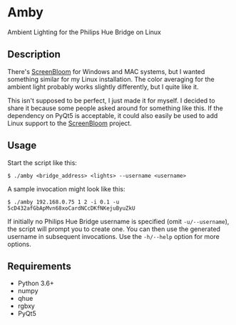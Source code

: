 # Amby
Ambient Lighting for the Philips Hue Bridge on Linux

## Description
There's [ScreenBloom] for Windows and MAC systems, but I wanted
something similar for my Linux installation. The color averaging for the
ambient light probably works slightly differently, but I quite like it.

This isn't supposed to be perfect, I just made it for myself. I decided
to share it because some people asked around for something like this. If
the dependency on PyQt5 is acceptable, it could also easily be used to
add Linux support to the [ScreenBloom] project.

## Usage
Start the script like this:

`$ ./amby <bridge_address> <lights> --username <username>`

A sample invocation might look like this:

`$ ./amby 192.168.0.75 1 2 -i 0.1 -u 5cD432afGbApMvn68xoCardNCcDKfNKejuByuZkU`

If initially no Philips Hue Bridge username is specified
(omit `-u/--username`), the script will prompt you to create one. You can
then use the generated username in subsequent invocations. Use the
`-h/--help` option for more options.

## Requirements
* Python 3.6+
* numpy
* qhue
* rgbxy
* PyQt5


[ScreenBloom]: https://github.com/kershner/screenBloom

